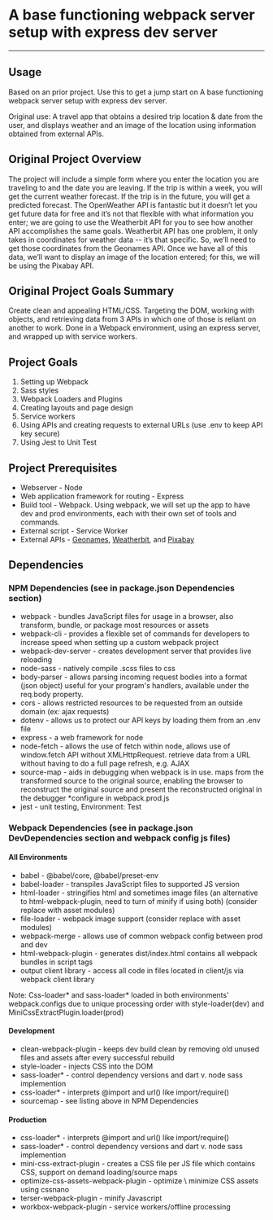 # A base functioning webpack server setup with express dev server
- - -

## Usage
Based on an prior project. Use this to get a jump start on A base functioning webpack server setup with express dev server.

Original use: A travel app that obtains a desired trip location & date from the user, and displays weather and an image of the location using information obtained from external APIs.

## Original Project Overview
The project will include a simple form where you enter the location you are traveling to and the date you are leaving. If the trip is within a week, you will get the current weather forecast. If the trip is in the future, you will get a predicted forecast. The OpenWeather API is fantastic but it doesn’t let you get future data for free and it’s not that flexible with what information you enter; we are going to use the Weatherbit API for you to see how another API accomplishes the same goals. Weatherbit API has one problem, it only takes in coordinates for weather data -- it’s that specific. So, we’ll need to get those coordinates from the Geonames API. Once we have all of this data, we’ll want to display an image of the location entered; for this, we will be using the Pixabay API.

## Original Project Goals Summary
Create clean and appealing HTML/CSS. Targeting the DOM, working with objects, and retrieving data from 3 APIs in which one of those is reliant on another to work. Done in a Webpack environment, using an express server, and wrapped up with service workers.

## Project Goals
1. Setting up Webpack
2. Sass styles
3. Webpack Loaders and Plugins
4. Creating layouts and page design
5. Service workers
6. Using APIs and creating requests to external URLs (use .env to keep API key secure)
7. Using Jest to Unit Test

## Project Prerequisites
- Webserver - Node
- Web application framework for routing - Express
- Build tool - Webpack. Using webpack, we will set up the app to have dev and prod environments, each with their own set of tools and commands.
- External script - Service Worker
- External APIs - [Geonames](http://www.geonames.org/export/web-services.html), [Weatherbit](https://www.weatherbit.io/account/create), and [Pixabay](https://pixabay.com/api/docs/)

## Dependencies
### NPM Dependencies (see in package.json Dependencies section)
- webpack - bundles JavaScript files for usage in a browser, also transform, bundle, or package most resources or assets
- webpack-cli - provides a flexible set of commands for developers to increase speed when setting up a custom webpack project
- webpack-dev-server - creates development server that provides live reloading
- node-sass - natively compile .scss files to css
- body-parser - allows parsing incoming request bodies into a format (json object) useful for your program's handlers, available under the req.body property.
- cors - allows restricted resources to be requested from an outside domain (ex: ajax requests)
- dotenv - allows us to protect our API keys by loading them from an .env file 
- express - a web framework for node
- node-fetch - allows the use of fetch within node, allows use of window.fetch API without XMLHttpRequest. retrieve data from a URL without having to do a full page refresh, e.g. AJAX
- source-map - aids in debugging when webpack is in use. maps from the transformed source to the original source, enabling the browser to reconstruct the original source and present the reconstructed original in the debugger *configure in webpack.prod.js
- jest - unit testing, Environment: Test

### Webpack Dependencies (see in package.json DevDependencies section and webpack config js files)
#### All Environments
- babel - @babel/core, @babel/preset-env
- babel-loader - transpiles JavaScript files to supported JS version
- html-loader - stringifies html and sometimes image files (an alternative to html-webpack-plugin, need to turn of minify if using both) (consider replace with asset modules)
- file-loader - webpack image support (consider replace with asset modules)
- webpack-merge - allows use of common webpack config between prod and dev
- html-webpack-plugin - generates dist/index.html contains all webpack bundles in script tags
- output client library - access all code in files located in client/js via webpack client library

Note: Css-loader* and sass-loader* loaded in both environments' webpack.configs due to unique processing order with style-loader(dev) and MiniCssExtractPlugin.loader(prod) 

#### Development
- clean-webpack-plugin - keeps dev build clean by removing old unused files and assets after every successful rebuild 
- style-loader - injects CSS into the DOM
- sass-loader* - control dependency versions and dart v. node sass implemention
- css-loader* - interprets @import and url() like import/require()
- sourcemap - see listing above in NPM Dependencies

#### Production
- css-loader* - interprets @import and url() like import/require()
- sass-loader* - control dependency versions and dart v. node sass implemention
- mini-css-extract-plugin - creates a CSS file per JS file which contains CSS, support on demand loading/source maps
- optimize-css-assets-webpack-plugin - optimize \ minimize CSS assets using cssnano
- terser-webpack-plugin - minify Javascript
- workbox-webpack-plugin - service workers/offline processing
